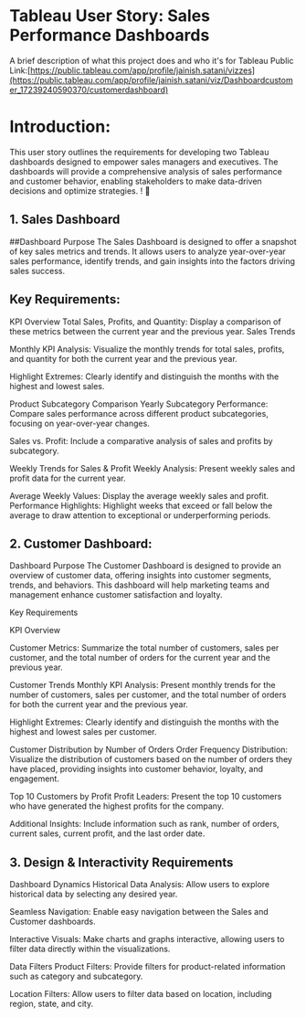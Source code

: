 
# Tableau User Story: Sales Performance Dashboards

A brief description of what this project does and who it's for
Tableau Public Link:[https://public.tableau.com/app/profile/jainish.satani/vizzes](https://public.tableau.com/app/profile/jainish.satani/viz/Dashboardcustomer_17239240590370/customerdashboard)

# Introduction:
This user story outlines the requirements for developing two Tableau dashboards designed to empower sales managers and executives. The dashboards will provide a comprehensive analysis of sales performance and customer behavior, enabling stakeholders to make data-driven decisions and optimize strategies. ! 👋

## 1. Sales Dashboard

##Dashboard Purpose
The Sales Dashboard is designed to offer a snapshot of key sales metrics and trends. It allows users to analyze year-over-year sales performance, identify trends, and gain insights into the factors driving sales success.

## Key Requirements:
KPI Overview
Total Sales, Profits, and Quantity: Display a comparison of these metrics between the current year and the previous year.
Sales Trends

Monthly KPI Analysis: Visualize the monthly trends for total sales, profits, and quantity for both the current year and the previous year.

Highlight Extremes: Clearly identify and distinguish the months with the highest and lowest sales.

Product Subcategory Comparison
Yearly Subcategory Performance: Compare sales performance across different product subcategories, focusing on year-over-year changes.

Sales vs. Profit: Include a comparative analysis of sales and profits by subcategory.

Weekly Trends for Sales & Profit
Weekly Analysis: Present weekly sales and profit data for the current year.

Average Weekly Values: Display the average weekly sales and profit.
Performance Highlights: Highlight weeks that exceed or fall below the average to draw attention to exceptional or underperforming periods.
## 2. Customer Dashboard:
Dashboard Purpose
The Customer Dashboard is designed to provide an overview of customer data, offering insights into customer segments, trends, and behaviors. This dashboard will help marketing teams and management enhance customer satisfaction and loyalty.

Key Requirements

KPI Overview

Customer Metrics: Summarize the total number of customers, sales per customer, and the total number of orders for the current year and the previous year.

Customer Trends
Monthly KPI Analysis: Present monthly trends for the number of customers, sales per customer, and the total number of orders for both the current year and the previous year.

Highlight Extremes: Clearly identify and distinguish the months with the highest and lowest sales per customer.

Customer Distribution by Number of Orders
Order Frequency Distribution: Visualize the distribution of customers based on the number of orders they have placed, providing insights into customer behavior, loyalty, and engagement.

Top 10 Customers by Profit
Profit Leaders: Present the top 10 customers who have generated the highest profits for the company.

Additional Insights: Include information such as rank, number of orders, current sales, current profit, and the last order date.

## 3. Design & Interactivity Requirements

Dashboard Dynamics
Historical Data Analysis: Allow users to explore historical data by selecting any desired year.

Seamless Navigation: Enable easy navigation between the Sales and Customer dashboards.

Interactive Visuals: Make charts and graphs interactive, allowing users to filter data directly within the visualizations.

Data Filters
Product Filters: Provide filters for product-related information such as category and subcategory.

Location Filters: Allow users to filter data based on location, including region, state, and city.
